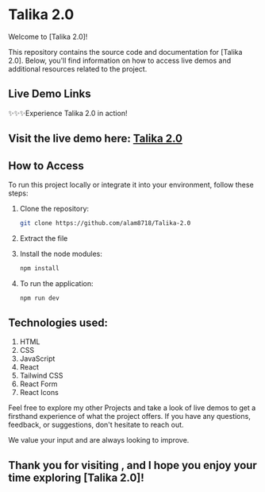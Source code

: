 # Talika 2.0

Welcome to [Talika 2.0]!

This repository contains the source code and documentation for [Talika 2.0]. Below, you'll find information on how to access live demos and additional resources related to the project.


## Live Demo Links

✨✨✨Experience Talika 2.0 in action!

## Visit the live demo here: [Talika 2.0](https://talika2.netlify.app/)

## How to Access

To run this project locally or integrate it into your environment, follow these steps:

1. Clone the repository:
    
    ```bash
    git clone https://github.com/alam8718/Talika-2.0
    
    ```
    
2. Extract the file
3. Install the node modules:
    
    ```bash
    npm install
    
    ```
    
4. To run the application:
    
    ```bash
    npm run dev
    
    ```
    

## Technologies used:
1. HTML
2. CSS
3. JavaScript
4. React
5. Tailwind CSS
6. React Form
7. React Icons

Feel free to explore my other Projects and take a look of live demos to get a firsthand experience of what the project offers. If you have any questions, feedback, or suggestions, don't hesitate to reach out.

We value your input and are always looking to improve.

## Thank you for visiting , and I hope you enjoy your time exploring [Talika 2.0]!
